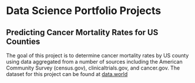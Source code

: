 # Data Science Portfolio Projects

## Predicting Cancer Mortality Rates for US Counties

The goal of this project is to determine cancer mortality rates by US county using data aggregated from a number of sources including the American Community Survey (census.gov), clinicaltrials.gov, and cancer.gov. The dataset for this project can be found at [data.world](https://data.world/nrippner/ols-regression-challenge)
